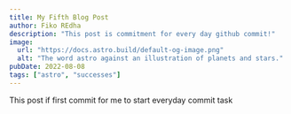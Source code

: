 ```yaml
---
title: My Fifth Blog Post
author: Fiko REdha
description: "This post is commitment for every day github commit!"
image:
  url: "https://docs.astro.build/default-og-image.png"
  alt: "The word astro against an illustration of planets and stars."
pubDate: 2022-08-08
tags: ["astro", "successes"]
---
```


This post if first commit for me to start everyday commit task
